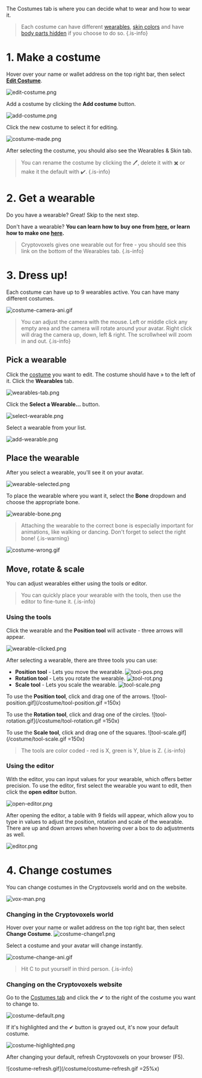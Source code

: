 The Costumes tab is where you can decide what to wear and how to wear it.

> Each costume can have different [wearables](/docs/Player_customization/Buy-a-Wearable), [skin colors](/docs/Player_customization/Avatar_skin) and have [body parts hidden](/docs/Player_customization/Avatar_skin#transparent-body-part) if you choose to do so. 
{.is-info}

# 1. Make a costume
Hover over your name or wallet address on the top right bar, then select **[Edit Costume](https://www.cryptovoxels.com/account/costumes)**.

![edit-costume.png](/costume/edit-costume.png)

Add a costume by clicking the **Add costume** button.

![add-costume.png](/costume/add-costume.png)

Click the new costume to select it for editing.

![costume-made.png](/costume/costume-made.png)

After selecting the costume, you should also see the Wearables & Skin tab.

> You can rename the costume by clicking the 🖊, delete it with ✖ or make it the default with ✔.
{.is-info}

# 2. Get a wearable
Do you have a wearable? Great! Skip to the next step. 

Don't have a wearable? **You can learn how to buy one from [here](/Player_customization/Buy-a-Wearable), or learn how to make one [here](/docs/Player_customization/Create_a_wearable).**

> Cryptovoxels gives one wearable out for free - you should see this link on the bottom of the Wearables tab.
{.is-info}

# 3. Dress up!
Each costume can have up to 9 wearables active. You can have many different costumes.

![costume-camera-ani.gif](/costume/costume-camera-ani.gif)

> You can adjust the camera with the mouse. Left or middle click any empty area and the camera will rotate around your avatar. 
Right click will drag the camera up, down, left & right. The scrollwheel will zoom in and out.
{.is-info}

## Pick a wearable
Click the [costume](https://www.cryptovoxels.com/account/costumes) you want to edit. The costume should have » to the left of it.
Click the **Wearables** tab.

![wearables-tab.png](/costume/wearables-tab.png)

Click the **Select a Wearable...** button.

![select-wearable.png](/costume/select-wearable.png)

Select a wearable from your list.

![add-wearable.png](/costume/add-wearable.png)

## Place the wearable
After you select a wearable, you'll see it on your avatar.

![wearable-selected.png](/costume/wearable-selected.png)

To place the wearable where you want it, select the **Bone** dropdown and choose the appropriate bone.

![wearable-bone.png](/costume/wearable-bone.png)

> Attaching the wearable to the correct bone is especially important for animations, like walking or dancing. Don't forget to select the right bone!
{.is-warning}

![costume-wrong.gif](/costume/costume-wrong.gif)

## Move, rotate & scale
You can adjust wearables either using the tools or editor.

> You can quickly place your wearable with the tools, then use the editor to fine-tune it.
{.is-info}

### Using the tools
Click the wearable and the **Position tool** will activate - three arrows will appear.

![wearable-clicked.png](/costume/wearable-clicked.png)

After selecting a wearable, there are three tools you can use:
- **Position tool** - Lets you move the wearable.
![tool-pos.png](/costume/tool-pos.png) 
- **Rotation tool** - Lets you rotate the wearable.
![tool-rot.png](/costume/tool-rot.png) 
- **Scale tool** - Lets you scale the wearable.
![tool-scale.png](/costume/tool-scale.png) 

To use the **Position tool**, click and drag one of the arrows.
![tool-position.gif](/costume/tool-position.gif =150x)

To use the **Rotation tool**, click and drag one of the circles.
![tool-rotation.gif](/costume/tool-rotation.gif =150x)

To use the **Scale tool**, click and drag one of the squares.
![tool-scale.gif](/costume/tool-scale.gif =150x)

> The tools are color coded - red is X, green is Y, blue is Z. 
{.is-info}


### Using the editor
With the editor, you can input values for your wearable, which offers better precision.
To use the editor, first select the wearable you want to edit, then click the **open editor** button.

![open-editor.png](/costume/open-editor.png)

After opening the editor, a table with 9 fields will appear, which allow you to type in values to adjust the position, rotation and scale of the wearable. 
There are up and down arrows when hovering over a box to do adjustments as well.

![editor.png](/costume/editor.png)

# 4. Change costumes
You can change costumes in the Cryptovoxels world and on the website.

![vox-man.png](/costume/vox-man.png)

### Changing in the Cryptovoxels world
Hover over your name or wallet address on the top right bar, then select **Change Costume**.
![costume-change1.png](/costume/costume-change1.png)

Select a costume and your avatar will change instantly.

![costume-change-ani.gif](/costume/costume-change-ani.gif)

> Hit C to put yourself in third person.
{.is-info}

### Changing on the Cryptovoxels website
Go to the [Costumes tab](https://www.cryptovoxels.com/account/costumes) and click the ✔ to the right of the costume you want to change to.

![costume-default.png](/costume/costume-default.png)

If it's highlighted and the ✔ button is grayed out, it's now your default costume.

![costume-highlighted.png](/costume/costume-highlighted.png)

After changing your default, refresh Cryptovoxels on your browser (F5).

![costume-refresh.gif](/costume/costume-refresh.gif =25%x)